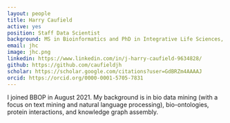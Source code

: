 ```yaml
---
layout: people
title: Harry Caufield
active: yes
position: Staff Data Scientist
background: MS in Bioinformatics and PhD in Integrative Life Sciences, Virginia Commonwealth University; Postdoc at UCLA
email: jhc
image: jhc.png
linkedin: https://www.linkedin.com/in/j-harry-caufield-9634828/
github: https://github.com/caufieldjh
scholar: https://scholar.google.com/citations?user=GdBRZm4AAAAJ
orcid: https://orcid.org/0000-0001-5705-7831
---
```

I joined BBOP in August 2021. My background is in bio data mining (with a focus on text mining and natural language processing), bio-ontologies, protein interactions, and knowledge graph assembly.
